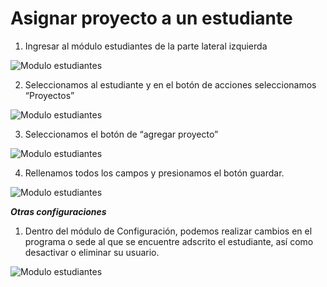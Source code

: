 

# Asignar proyecto a un estudiante

1. Ingresar al módulo estudiantes de la parte lateral izquierda

![Modulo estudiantes](https://github.com/arodu/coseca-ais/blob/feature/docs/docs/resources/ESTUDIANTE_1.JPG)

2. Seleccionamos al estudiante y en el botón de acciones seleccionamos “Proyectos”

![Modulo estudiantes](https://github.com/arodu/coseca-ais/blob/feature/docs/docs/resources/ESTUDIANTE_2.JPG)

3. Seleccionamos el botón de “agregar proyecto”

![Modulo estudiantes](https://github.com/arodu/coseca-ais/blob/feature/docs/docs/resources/ESTUDIANTE_3.JPG)

4. Rellenamos todos los campos y presionamos el botón guardar.

![Modulo estudiantes](https://github.com/arodu/coseca-ais/blob/feature/docs/docs/resources/ESTUDIANTE_4.JPG)


___Otras configuraciones___

1. Dentro del módulo de Configuración, podemos realizar cambios en el programa o sede al que se encuentre adscrito el estudiante, así como desactivar o eliminar su usuario. 

![Modulo estudiantes](https://github.com/arodu/coseca-ais/blob/feature/docs/docs/resources/ESTUDIANTE_5.JPG)

